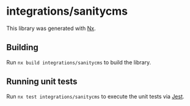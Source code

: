 # integrations/sanitycms

This library was generated with [Nx](https://nx.dev).

## Building

Run `nx build integrations/sanitycms` to build the library.

## Running unit tests

Run `nx test integrations/sanitycms` to execute the unit tests via [Jest](https://jestjs.io).
